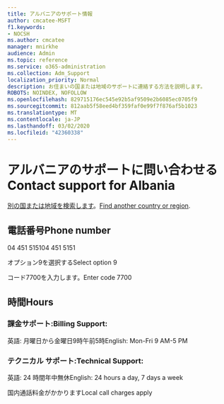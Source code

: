 ```yaml
---
title: アルバニアのサポート情報
author: cmcatee-MSFT
f1.keywords:
- NOCSH
ms.author: cmcatee
manager: mnirkhe
audience: Admin
ms.topic: reference
ms.service: o365-administration
ms.collection: Adm_Support
localization_priority: Normal
description: お住まいの国または地域のサポートに連絡する方法を説明します。
ROBOTS: NOINDEX, NOFOLLOW
ms.openlocfilehash: 829715176ec545e92b5af9509e2b6085ec0705f9
ms.sourcegitcommit: 812aab5f58eed4bf359faf0e99f7f876af5b1023
ms.translationtype: MT
ms.contentlocale: ja-JP
ms.lasthandoff: 03/02/2020
ms.locfileid: "42360338"
---
```

# <a name="contact-support-for-albania"></a><span data-ttu-id="ac1b0-103">アルバニアのサポートに問い合わせる</span><span class="sxs-lookup"><span data-stu-id="ac1b0-103">Contact support for Albania</span></span>

<span data-ttu-id="ac1b0-104">[別の国または地域を検索します](../contact-support-for-business-products.md)。</span><span class="sxs-lookup"><span data-stu-id="ac1b0-104">[Find another country or region](../contact-support-for-business-products.md).</span></span>

## <a name="phone-number"></a><span data-ttu-id="ac1b0-105">電話番号</span><span class="sxs-lookup"><span data-stu-id="ac1b0-105">Phone number</span></span>
<span data-ttu-id="ac1b0-106">04 451 5151</span><span class="sxs-lookup"><span data-stu-id="ac1b0-106">04 451 5151</span></span>

<span data-ttu-id="ac1b0-107">オプション9を選択する</span><span class="sxs-lookup"><span data-stu-id="ac1b0-107">Select option 9</span></span>

<span data-ttu-id="ac1b0-108">コード7700を入力します。</span><span class="sxs-lookup"><span data-stu-id="ac1b0-108">Enter code 7700</span></span>

## <a name="hours"></a><span data-ttu-id="ac1b0-109">時間</span><span class="sxs-lookup"><span data-stu-id="ac1b0-109">Hours</span></span>
### <a name="billing-support"></a><span data-ttu-id="ac1b0-110">課金サポート:</span><span class="sxs-lookup"><span data-stu-id="ac1b0-110">Billing Support:</span></span>

<span data-ttu-id="ac1b0-111">英語: 月曜日から金曜日9時午前5時</span><span class="sxs-lookup"><span data-stu-id="ac1b0-111">English: Mon-Fri 9 AM-5 PM</span></span>

### <a name="technical-support"></a><span data-ttu-id="ac1b0-112">テクニカル サポート:</span><span class="sxs-lookup"><span data-stu-id="ac1b0-112">Technical Support:</span></span>

<span data-ttu-id="ac1b0-113">英語: 24 時間年中無休</span><span class="sxs-lookup"><span data-stu-id="ac1b0-113">English: 24 hours a day, 7 days a week</span></span>

<span data-ttu-id="ac1b0-114">国内通話料金がかかります</span><span class="sxs-lookup"><span data-stu-id="ac1b0-114">Local call charges apply</span></span>

